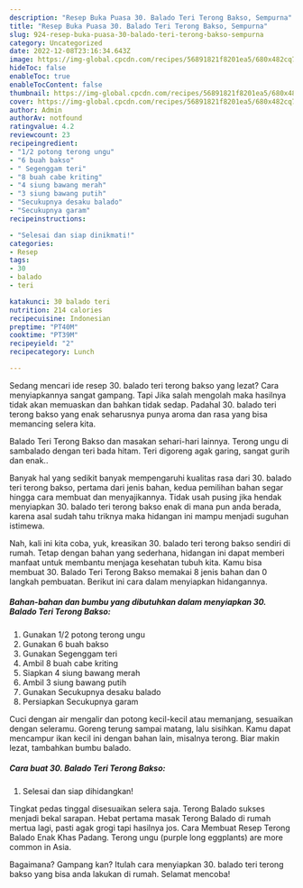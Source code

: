 ```yaml
---
description: "Resep Buka Puasa 30. Balado Teri Terong Bakso, Sempurna"
title: "Resep Buka Puasa 30. Balado Teri Terong Bakso, Sempurna"
slug: 924-resep-buka-puasa-30-balado-teri-terong-bakso-sempurna
category: Uncategorized
date: 2022-12-08T23:16:34.643Z
image: https://img-global.cpcdn.com/recipes/56891821f8201ea5/680x482cq70/30-balado-teri-terong-bakso-foto-resep-utama.jpg
hideToc: false
enableToc: true
enableTocContent: false
thumbnail: https://img-global.cpcdn.com/recipes/56891821f8201ea5/680x482cq70/30-balado-teri-terong-bakso-foto-resep-utama.jpg
cover: https://img-global.cpcdn.com/recipes/56891821f8201ea5/680x482cq70/30-balado-teri-terong-bakso-foto-resep-utama.jpg
author: Admin
authorAv: notfound
ratingvalue: 4.2
reviewcount: 23
recipeingredient:
- "1/2 potong terong ungu"
- "6 buah bakso"
- " Segenggam teri"
- "8 buah cabe kriting"
- "4 siung bawang merah"
- "3 siung bawang putih"
- "Secukupnya desaku balado"
- "Secukupnya garam"
recipeinstructions:

- "Selesai dan siap dinikmati!"
categories:
- Resep
tags:
- 30
- balado
- teri

katakunci: 30 balado teri 
nutrition: 214 calories
recipecuisine: Indonesian
preptime: "PT40M"
cooktime: "PT39M"
recipeyield: "2"
recipecategory: Lunch

---
```



Sedang mencari ide resep 30. balado teri terong bakso yang lezat? Cara menyiapkannya sangat gampang. Tapi Jika salah mengolah maka hasilnya tidak akan memuaskan dan bahkan tidak sedap. Padahal 30. balado teri terong bakso yang enak seharusnya punya aroma dan rasa yang bisa memancing selera kita.


Balado Teri Terong Bakso dan masakan sehari-hari lainnya. Terong ungu di sambalado dengan teri bada hitam. Teri digoreng agak garing, sangat gurih dan enak..

Banyak hal yang sedikit banyak mempengaruhi kualitas rasa dari 30. balado teri terong bakso, pertama dari jenis bahan, kedua pemilihan bahan segar hingga cara membuat dan menyajikannya. Tidak usah pusing jika hendak menyiapkan 30. balado teri terong bakso enak di mana pun anda berada, karena asal sudah tahu triknya maka hidangan ini mampu menjadi suguhan istimewa.


Nah, kali ini kita coba, yuk, kreasikan 30. balado teri terong bakso sendiri di rumah. Tetap dengan bahan yang sederhana, hidangan ini dapat memberi manfaat untuk membantu menjaga kesehatan tubuh kita. Kamu bisa membuat 30. Balado Teri Terong Bakso memakai 8 jenis bahan dan 0 langkah pembuatan. Berikut ini cara dalam menyiapkan hidangannya.

<!--inarticleads1-->

##### Bahan-bahan dan bumbu yang dibutuhkan dalam menyiapkan 30. Balado Teri Terong Bakso:

1. Gunakan 1/2 potong terong ungu
1. Gunakan 6 buah bakso
1. Gunakan  Segenggam teri
1. Ambil 8 buah cabe kriting
1. Siapkan 4 siung bawang merah
1. Ambil 3 siung bawang putih
1. Gunakan Secukupnya desaku balado
1. Persiapkan Secukupnya garam


Cuci dengan air mengalir dan potong kecil-kecil atau memanjang, sesuaikan dengan seleramu. Goreng terung sampai matang, lalu sisihkan. Kamu dapat mencampur ikan kecil ini dengan bahan lain, misalnya terong. Biar makin lezat, tambahkan bumbu balado. 

<!--inarticleads2-->

##### Cara buat 30. Balado Teri Terong Bakso:


1. Selesai dan siap dihidangkan!

Tingkat pedas tinggal disesuaikan selera saja. Terong Balado sukses menjadi bekal sarapan. Hebat pertama masak Terong Balado di rumah mertua lagi, pasti agak grogi tapi hasilnya jos. Cara Membuat Resep Terong Balado Enak Khas Padang. Terong ungu (purple long eggplants) are more common in Asia. 

Bagaimana? Gampang kan? Itulah cara menyiapkan 30. balado teri terong bakso yang bisa anda lakukan di rumah. Selamat mencoba!
